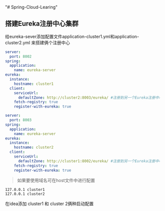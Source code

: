 "# Spring-Cloud-Learing" 

## 搭建Eureka注册中心集群
给eureka-sever添加配置文件application-cluster1.yml和application-cluster2.yml
来搭建俩个注册中心
```yaml
server:
  port: 8002
spring:
  application:
    name: eureka-server
eureka:
  instance:
    hostname: cluster1
  client:
    serviceUrl:
      defaultZone: http://cluster2:8003/eureka/ #注册到另一个Eureka注册中心
    fetch-registry: true
    register-with-eureka: true
```
```yaml
server:
  port: 8003
spring:
  application:
    name: eureka-server
eureka:
  instance:
    hostname: cluster2
  client:
    serviceUrl:
      defaultZone: http://cluster1:8002/eureka/ #注册到另一个Eureka注册中心
    fetch-registry: true
    register-with-eureka: true
```
> 如果要使用域名可在host文件中进行配置
 ```
 127.0.0.1 cluster1
 127.0.0.1 cluster2
```

在idea添加 cluster1 和 cluster 2俩种启动配置
